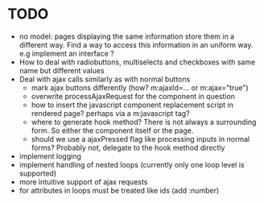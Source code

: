 TODO
====

- no model: pages displaying the same information store them in a different way. 
  Find a way to access this information in an uniform way. e.g implement an interface ?
- How to deal with radiobuttons, multiselects and checkboxes with same name but different values
- Deal with ajax calls similarly as with normal buttons
  - mark ajax buttons differently (how? m:ajaxId=... or m:ajax="true")
  - overwrite processAjaxRequest for the component in question
  - how to insert the javascript component replacement script in rendered page? perhaps via a m:javascript tag?
  - where to generate hook method? 
    There is not always a surrounding form. So either the component itself or the page.
  - should we use a ajaxPressed flag like processing inputs in normal forms? 
    Probably not, delegate to the hook method directly
- implement logging
- implement handling of nested loops (currently only one loop level is supported)
- more intuitive support of ajax requests
- for attributes in loops must be treated like ids (add :number) 

